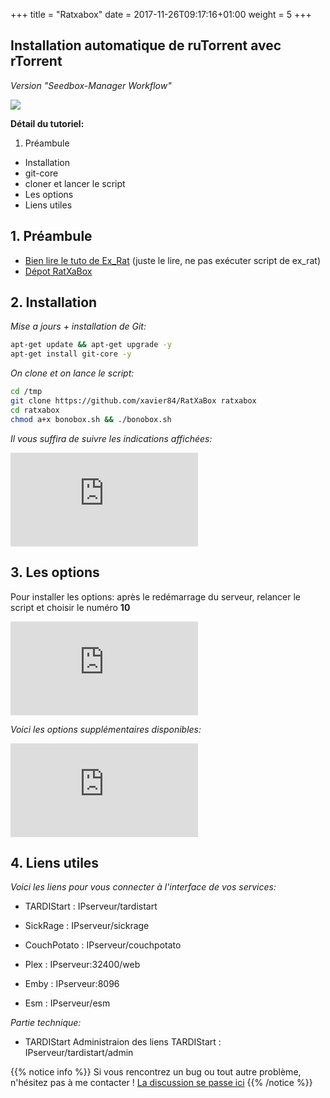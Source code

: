 +++
title = "Ratxabox"
date =  2017-11-26T09:17:16+01:00
weight = 5
+++

## Installation automatique de ruTorrent avec rTorrent
*Version "Seedbox-Manager Workflow"*

![](https://images.mondedie.fr/eGGF79nV/ALXQCNGT)

**Détail du tutoriel:**

1. Préambule
* Installation
* git-core
* cloner et lancer le script
* Les options
* Liens utiles


## 1. Préambule

* [Bien lire le tuto de Ex_Rat](https://mondedie.fr/d/5399 "Ratxabox") (juste le lire, ne pas exécuter script de ex_rat)
* [Dépot RatXaBox](https://github.com/xavier84/RatXaBox "Ratxabox")

## 2.  Installation

*Mise a jours + installation de Git:*
```bash
apt-get update && apt-get upgrade -y
apt-get install git-core -y
```

*On clone et on lance le script:*
```bash
cd /tmp
git clone https://github.com/xavier84/RatXaBox ratxabox
cd ratxabox
chmod a+x bonobox.sh && ./bonobox.sh
```
*Il vous suffira de suivre les indications affichées:*

![Google logo](https://cloud.llamasweet.tech/index.php/apps/files_sharing/ajax/publicpreview.php?x=1920&y=543&a=true&file=ratxaboxlin.jpg&t=EWJJRRVDeKBnP7I&scalingup=0 "google logo")

## 3.  Les options
Pour installer les options: après le redémarrage du serveur, relancer le script et choisir le numéro **10**

![Google logo](https://cloud.llamasweet.tech/index.php/apps/files_sharing/ajax/publicpreview.php?x=1920&y=543&a=true&file=options.jpg&t=QoqdE9ywmV4DzX8&scalingup=0 "google logo")

*Voici les options supplémentaires disponibles:*

![Google logo](https://cloud.llamasweet.tech/index.php/apps/files_sharing/ajax/publicpreview.php?x=1920&y=543&a=true&file=options%25C3%25A9tendues.jpg&t=GAKD2pGwgBIkhB9&scalingup=0 "google logo")

## 4. Liens utiles

*Voici les liens pour vous connecter à l'interface de vos services:*

* TARDIStart :
IPserveur/tardistart

* SickRage :
IPserveur/sickrage

* CouchPotato :
IPserveur/couchpotato

* Plex :
IPserveur:32400/web

* Emby :
IPserveur:8096

* Esm :
IPserveur/esm


*Partie technique:*

- TARDIStart
Administraion des liens TARDIStart :
IPserveur/tardistart/admin

{{% notice info %}}
Si vous rencontrez un bug ou tout autre problème, n'hésitez pas à me contacter !
[La discussion se passe ici](https://mondedie.fr/d/8717-Discussion-RatXaBox-ruTorrent-avec-rTorrent-Version-Workflow "Ratxabox")
{{% /notice %}}
